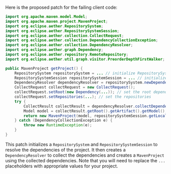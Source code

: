 Here is the proposed patch for the failing client code:

```java
import org.apache.maven.model.Model;
import org.apache.maven.project.MavenProject;
import org.eclipse.aether.RepositorySystem;
import org.eclipse.aether.RepositorySystemSession;
import org.eclipse.aether.collection.CollectRequest;
import org.eclipse.aether.collection.DependencyCollectionException;
import org.eclipse.aether.collection.DependencyResolver;
import org.eclipse.aether.graph.Dependency;
import org.eclipse.aether.repository.RemoteRepository;
import org.eclipse.aether.util.graph.visitor.PreorderDepthFirstWalker;

public MavenProject getProject() {
    RepositorySystem repositorySystem = ... // initialize RepositorySystem
    RepositorySystemSession repositorySystemSession = ... // initialize RepositorySystemSession
    DependencyResolver dependencyResolver = repositorySystem.newDependencyResolver();
    CollectRequest collectRequest = new CollectRequest();
    collectRequest.setRoot(new Dependency(...)); // set the root dependency
    collectRequest.setRepositories(...); // set the repositories
    try {
        CollectResult collectResult = dependencyResolver.collectDependencies(repositorySystemSession, collectRequest);
        Model model = collectResult.getRoot().getArtifact().getModel();
        return new MavenProject(model, repositorySystemSession.getLocalRepository(), repositorySystem, new PreorderDepthFirstWalker());
    } catch (DependencyCollectionException e) {
        throw new RuntimeException(e);
    }
}
```

This patch initializes a `RepositorySystem` and `RepositorySystemSession` to resolve the dependencies of the project. It then creates a `DependencyResolver` to collect the dependencies and creates a `MavenProject` using the collected dependencies. Note that you will need to replace the `...` placeholders with appropriate values for your project.